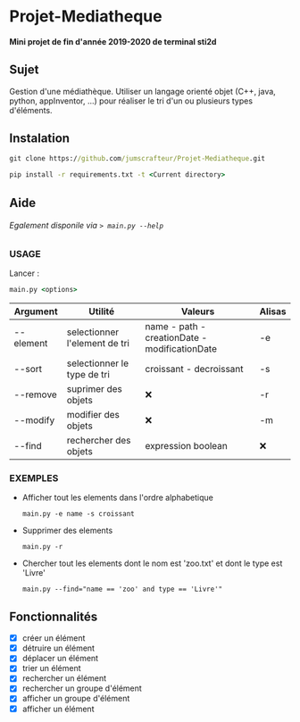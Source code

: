 # Projet-Mediatheque

#### Mini projet de fin d'année 2019-2020 de terminal sti2d

## Sujet

Gestion d'une médiathèque.
Utiliser un langage orienté objet (C++, java, python, appInventor, ...) pour réaliser le tri d'un ou plusieurs types d'éléments.

## Instalation

```cmd
git clone https://github.com/jumscrafteur/Projet-Mediatheque.git

pip install -r requirements.txt -t <Current directory>
```

## Aide
###### Egalement disponile via `> main.py --help`
### USAGE

Lancer :

```cmd
main.py <options>
```
| Argument  | Utilité                       | Valeurs                                      | Alisas |
| --------- | ----------------------------- | -------------------------------------------- | ------ | 
| --element | selectionner l'element de tri | name - path -creationDate - modificationDate | -e     |
| --sort    | selectionner le type de tri   | croissant - decroissant                      | -s     |
| --remove  | suprimer des objets           | ❌                                           | -r     |
| --modify  | modifier des objets           | ❌                                           | -m     |
| --find    | rechercher des objets         | expression boolean                           | ❌     |

### EXEMPLES

* Afficher tout les elements dans l'ordre alphabetique 
  ```
  main.py -e name -s croissant
  ```

- Supprimer des elements
  ```
  main.py -r
  ```


* Chercher tout les elements dont le nom est 'zoo.txt' et dont le type est 'Livre'
  ```
  main.py --find="name == 'zoo' and type == 'Livre'"
  ```

## Fonctionnalités 

* [x] créer un élément
* [x] détruire un élément
* [x] déplacer un élément
* [x] trier un élément
* [x] rechercher un élément
* [x] rechercher un groupe d'élément
* [x] afficher un groupe d'élément
* [x] afficher un élément
